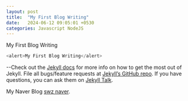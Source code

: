 ```yaml
---
layout: post
title:  "My First Blog Writing"
date:   2024-06-12 09:05:01 +0530
categories: Javascript NodeJS 
---
```

My First Blog Writing

```javascript
<alert>My First Blog Writing</alert>
```

--Check out the [Jekyll docs][jekyll-docs] for more info on how to get the most out of Jekyll. File all bugs/feature requests at [Jekyll’s GitHub repo][jekyll-gh]. If you have questions, you can ask them on [Jekyll Talk][jekyll-talk].

[jekyll-docs]: https://jekyllrb.com/docs/home
[jekyll-gh]:   https://github.com/jekyll/jekyll
[jekyll-talk]: https://talk.jekyllrb.com/

My Naver Blog [swz naver][swz-naver].

[swz-naver]: https://blgo.naver.com/byswz